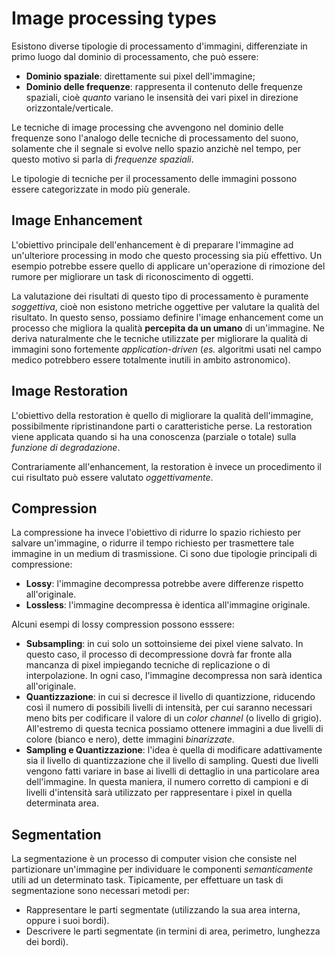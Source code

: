 # Image processing types
Esistono diverse tipologie di processamento d'immagini, differenziate in primo
luogo dal dominio di processamento, che può essere:

* **Dominio spaziale**: direttamente sui pixel dell'immagine;
* **Dominio delle frequenze**: rappresenta il contenuto delle frequenze
  spaziali, cioè *quanto* variano le insensità dei vari pixel in direzione
  orizzontale/verticale.

Le tecniche di image processing che avvengono nel dominio delle frequenze sono
l'analogo delle tecniche di processamento del suono, solamente che il segnale si
evolve nello spazio anzichè nel tempo, per questo motivo si parla di *frequenze
spaziali*.

Le tipologie di tecniche per il processamento delle immagini possono essere
categorizzate in modo più generale.

## Image Enhancement
L'obiettivo principale dell'enhancement è di preparare l'immagine ad
un'ulteriore processing in modo che questo processing sia più effettivo. Un
esempio potrebbe essere quello di applicare un'operazione di rimozione del
rumore per migliorare un task di riconoscimento di oggetti. 

La valutazione dei risultati di questo tipo di processamento è puramente
*soggettiva*, cioè non esistono metriche oggettive per valutare la qualità del
risultato. In questo senso, possiamo definire l'image enhancement come un
processo che migliora la qualità **percepita da un umano** di un'immagine.
Ne deriva naturalmente che le tecniche utilizzate per migliorare la qualità di
immagini sono fortemente *application-driven* (*es.* algoritmi usati nel campo medico
potrebbero essere totalmente inutili in ambito astronomico).

## Image Restoration
L'obiettivo della restoration è quello di migliorare la qualità dell'immagine,
possibilmente ripristinandone parti o caratteristiche perse. La restoration
viene applicata quando si ha una conoscenza (parziale o totale) sulla *funzione
di degradazione*.

Contrariamente all'enhancement, la restoration è invece un procedimento il cui
risultato può essere valutato *oggettivamente*.

## Compression
La compressione ha invece l'obiettivo di ridurre lo spazio richiesto per salvare
un'immagine, o ridurre il tempo richiesto per trasmettere tale immagine in un
medium di trasmissione. Ci sono due tipologie principali di compressione:

* **Lossy**: l'immagine decompressa potrebbe avere differenze rispetto
  all'originale.
* **Lossless**: l'immagine decompressa è identica all'immagine originale.

Alcuni esempi di lossy compression possono esssere:

* **Subsampling**: in cui solo un sottoinsieme dei pixel viene salvato. In
  questo caso, il processo di decompressione dovrà far fronte alla mancanza di
  pixel impiegando tecniche di replicazione o di interpolazione. In ogni caso,
  l'immagine decompressa non sarà identica all'originale.
* **Quantizzazione**: in cui si decresce il livello di quantizzione, riducendo
  così il numero di possibili livelli di intensità, per cui saranno necessari
  meno bits per codificare il valore di un *color channel* (o livello di
  grigio). All'estremo di questa tecnica possiamo ottenere immagini a due
  livelli di colore (bianco e nero), dette immagini *binarizzate*.
* **Sampling e Quantizzazione**: l'idea è quella di modificare adattivamente sia
  il livello di quantizzazione che il livello di sampling. Questi due livelli
  vengono fatti variare in base ai livelli di dettaglio in una particolare area
  dell'immagine. In questa maniera, il numero corretto di campioni e di livelli
  d'intensità sarà utilizzato per rappresentare i pixel in quella determinata
  area.

## Segmentation
La segmentazione è un processo di computer vision che consiste nel partizionare
un'immagine per individuare le componenti *semanticamente* utili ad un
determinato task. Tipicamente, per effettuare un task di segmentazione sono
necessari metodi per:

* Rappresentare le parti segmentate (utilizzando la sua area interna, oppure i
  suoi bordi).
* Descrivere le parti segmentate (in termini di area, perimetro, lunghezza dei
  bordi).

